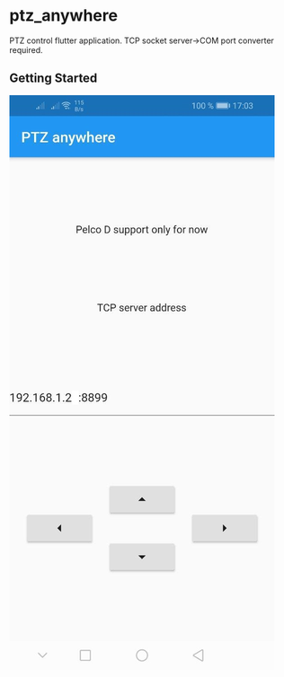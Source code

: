 # ptz_anywhere

PTZ control flutter application. TCP socket server->COM port converter required.

## Getting Started

![img](https://github.com/LennyLip/PTZ-anywhere/blob/master/ptz.jpg?raw=true)